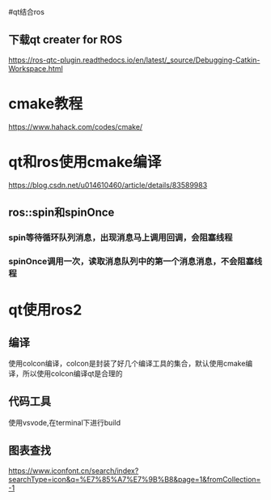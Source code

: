 #qt结合ros
## 下载qt creater for ROS
https://ros-qtc-plugin.readthedocs.io/en/latest/_source/Debugging-Catkin-Workspace.html
# cmake教程
https://www.hahack.com/codes/cmake/
# qt和ros使用cmake编译
https://blog.csdn.net/u014610460/article/details/83589983
## ros::spin和spinOnce
### spin等待循环队列消息，出现消息马上调用回调，会阻塞线程
### spinOnce调用一次，读取消息队列中的第一个消息消息，不会阻塞线程
# qt使用ros2
## 编译
使用colcon编译，colcon是封装了好几个编译工具的集合，默认使用cmake编译，所以使用colcon编译qt是合理的
## 代码工具
使用vsvode,在terminal下进行build
## 图表查找
https://www.iconfont.cn/search/index?searchType=icon&q=%E7%85%A7%E7%9B%B8&page=1&fromCollection=-1
